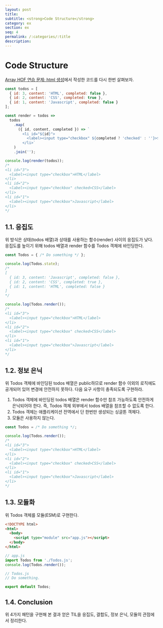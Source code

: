 ```yaml
---
layout: post
title:
subtitle: <strong>Code Structure</strong>
category: ex
section: ex
seq: 4
permalink: /:categories/:title
description:
---
```


# Code Structure

[Array HOF 연습 문제: html 생성](/ex/array-hof#1-html-생성)에서 작성한 코드를 다시 한번 살펴보자.

```javascript
const todos = [
  { id: 3, content: 'HTML', completed: false },
  { id: 2, content: 'CSS', completed: true },
  { id: 1, content: 'Javascript', completed: false }
];

const render = todos =>
  todos
    .map(
      ({ id, content, completed }) => `
        <li id="${id}">
          <label><input type="checkbox" ${completed ? 'checked' : ''}>${content}</label>
        </li>`
    )
    .join('');

console.log(render(todos));
/*
<li id="3">
  <label><input type="checkbox">HTML</label>
</li>
<li id="2">
  <label><input type="checkbox" checked>CSS</label>
</li>
<li id="1">
  <label><input type="checkbox">Javascript</label>
</li>
*/
```

<!-- 위 예제에서는 todos 배열이 존재하는 상태에서 시작한다. 하지만 프론트엔드 프로그래밍에서 사용하는 데이터의 대부분은 백엔드에서 전달받는 것이 일반적이다. -->

## 1.1. 응집도

위 방식은 상태(todos 배열)과 상태를 사용하는 함수(render) 사이의 응집도가 낮다. 응집도를 높이기 위해 todos 배열과 render 함수를 Todos 객체에 바인딩한다.

```javascript
const Todos = { /* Do something */ };

console.log(Todos.state);
/*
[
  { id: 3, content: 'Javascript', completed: false },
  { id: 2, content: 'CSS', completed: true },
  { id: 1, content: 'HTML', completed: false }
]
*/

console.log(Todos.render());
/*
<li id="3">
  <label><input type="checkbox">HTML</label>
</li>
<li id="2">
  <label><input type="checkbox" checked>CSS</label>
</li>
<li id="1">
  <label><input type="checkbox">Javascript</label>
</li>
*/
```

<!--
const Todos = {
  state: [
    { id: 3, content: 'Javascript', completed: false },
    { id: 2, content: 'CSS', completed: true },
    { id: 1, content: 'HTML', completed: false },
  ],
  render() {
    return this.state
      .map(
        ({ id, content, completed }) => `
          <li id="${id}">
            <label><input type="checkbox" ${completed ? 'checked' : ''}>${content}</label>
          </li>`
      )
      .join('');
  },
};

console.log(Todos.state);
/*
[
  { id: 3, content: 'Javascript', completed: false },
  { id: 2, content: 'CSS', completed: true },
  { id: 1, content: 'HTML', completed: false }
]
*/

console.log(Todos.render());
/*
<li id="3">
  <label><input type="checkbox">HTML</label>
</li>
<li id="2">
  <label><input type="checkbox" checked>CSS</label>
</li>
<li id="1">
  <label><input type="checkbox">Javascript</label>
</li>
*/
-->

## 1.2. 정보 은닉

위 Todos 객체에 바인딩된 todos 배열은 public하므로 render 함수 이외의 로직에도 공개되어 있어 변경에 안전하지 못하다. 다음 요구 사항이 충족되도록 구현하라.

1. Todos 객체에 바인딩된 todos 배열은 render 함수만 참조 가능하도록 안전하게 은닉되어야 한다. 즉, Todos 객체 외부에서 todos 배열을 참조할 수 없도록 한다.
2. Todos 객체는 애플리케이션 전역에서 단 한번만 생성되는 싱글톤 객체다.
3. 모듈은 사용하지 않는다.

```javascript
const Todos = /* Do something */;

console.log(Todos.render());
/*
<li id="3">
  <label><input type="checkbox">HTML</label>
</li>
<li id="2">
  <label><input type="checkbox" checked>CSS</label>
</li>
<li id="1">
  <label><input type="checkbox">Javascript</label>
</li>
*/
```

<!--
const Todos = (() => {
  const todos = [
    { id: 3, content: 'Javascript', completed: false },
    { id: 2, content: 'CSS', completed: true },
    { id: 1, content: 'HTML', completed: false },
  ];

  return {
    render() {
      return todos
        .map(
          ({ id, content, completed }) => `
            <li id="${id}">
              <label><input type="checkbox" ${completed ? 'checked' : ''}>${content}</label>
            </li>`
        )
        .join('');
    },
  };
})();
-->

## 1.3. 모듈화

위 Todos 객체를 모듈(ESM)로 구현한다.

```html
<!DOCTYPE html>
<html>
  <body>
    <script type="module" src="app.js"></script>
  </body>
</html>
```

```javascript
// app.js
import Todos from './Todos.js';
console.log(Todos.render());
```

```javascript
// Todos.js
// Do something.

export default Todos;
```

<!--
<!DOCTYPE html>
<html>
  <body>
    <script type="module" src="app.js"></script>
  </body>
</html>

// app.js
import Todos from './Todos.js';
console.log(Todos.render());

// Todos.js
const todos = [
  { id: 3, content: 'Javascript', completed: false },
  { id: 2, content: 'CSS', completed: true },
  { id: 1, content: 'HTML', completed: false },
];

const render = () =>
  todos
    .map(
      ({ id, content, completed }) => `
        <li id="${id}">
          <label><input type="checkbox" ${completed ? 'checked' : ''}>${content}</label>
        </li>`
    )
    .join('');

const Todos = { render };

export default Todos;
-->

## 1.4. Conclusion

위 4가지 패턴을 구현해 본 결과 얻은 TIL을 응집도, 결합도, 정보 은닉, 모듈의 관점에서 정리한다.
